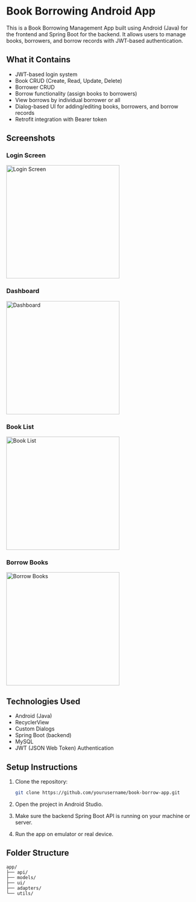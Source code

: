 # Book Borrowing Android App

This is a Book Borrowing Management App built using Android (Java) for the frontend and Spring Boot for the backend. It allows users to manage books, borrowers, and borrow records with JWT-based authentication.

## What it Contains

- JWT-based login system
- Book CRUD (Create, Read, Update, Delete)
- Borrower CRUD
- Borrow functionality (assign books to borrowers)
- View borrows by individual borrower or all
- Dialog-based UI for adding/editing books, borrowers, and borrow records
- Retrofit integration with Bearer token

## Screenshots

### Login Screen
<img width="300" alt="Login Screen" src="https://github.com/user-attachments/assets/4a1f8839-406d-4b8f-994e-5a94e5afb2d7" />

### Dashboard
<img width="300" alt="Dashboard" src="https://github.com/user-attachments/assets/63c45d95-4ba0-4e83-998e-6cabfb85476d" />

### Book List
<img width="300" alt="Book List" src="https://github.com/user-attachments/assets/e15b706a-f3e6-4ae7-a340-e4747cd61742" />

### Borrow Books
<img width="300" alt="Borrow Books" src="https://github.com/user-attachments/assets/1a7788ce-57d5-4308-894e-4607060f9c19" />

## Technologies Used

- Android (Java)
- RecyclerView
- Custom Dialogs
- Spring Boot (backend)
- MySQL
- JWT (JSON Web Token) Authentication

## Setup Instructions

1. Clone the repository:
   ```bash
   git clone https://github.com/yourusername/book-borrow-app.git
   ```

2. Open the project in Android Studio.

3. Make sure the backend Spring Boot API is running on your machine or server.

4. Run the app on emulator or real device.

## Folder Structure

```
app/
├── api/
├── models/
├── ui/
├── adapters/
└── utils/
```
